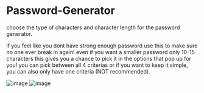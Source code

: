 # Password-Generator

choose the type of characters and character length for the password generator.

if you feel like you dont have strong enough password use this to make sure no one ever break in again!
even if you want a smaller password only 10-15 characters this gives you a chance to pick it in the options that pop up for you!
you can pick between all 4 criterias or if you want to keep it simple, you can also only have one criteria (NOT recommended). 








![image](https://user-images.githubusercontent.com/71196559/99893134-f6cc1b80-2c41-11eb-9dc8-3e6ec2e9a2eb.png)
![image](https://user-images.githubusercontent.com/71196559/99893196-c0db6700-2c42-11eb-9b09-19bdea369808.png)
